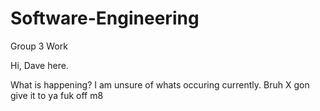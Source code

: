 # Software-Engineering
Group 3 Work

Hi, Dave here. 

What is happening? I am unsure of whats occuring currently.
Bruh
X gon give it to ya
fuk off m8
